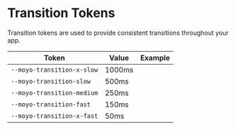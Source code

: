 # Transition Tokens

Transition tokens are used to provide consistent transitions throughout your app.

| Token                      | Value  | Example                                                                                         |
| -------------------------- | ------ | ----------------------------------------------------------------------------------------------- |
| `--moyo-transition-x-slow` | 1000ms | <div class="transition-demo" style="transition-duration: var(--moyo-transition-x-slow);"></div> |
| `--moyo-transition-slow`   | 500ms  | <div class="transition-demo" style="transition-duration: var(--moyo-transition-slow);"></div>   |
| `--moyo-transition-medium` | 250ms  | <div class="transition-demo" style="transition-duration: var(--moyo-transition-medium);"></div> |
| `--moyo-transition-fast`   | 150ms  | <div class="transition-demo" style="transition-duration: var(--moyo-transition-fast);"></div>   |
| `--moyo-transition-x-fast` | 50ms   | <div class="transition-demo" style="transition-duration: var(--moyo-transition-x-fast);"></div> |
